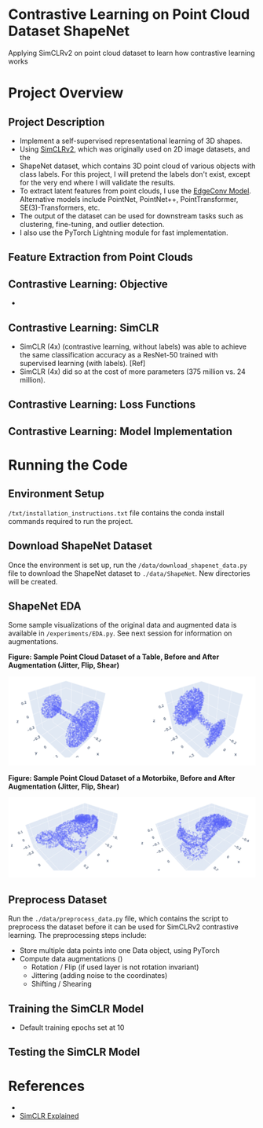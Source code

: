 # Contrastive Learning on Point Cloud Dataset ShapeNet
Applying SimCLRv2 on point cloud dataset to learn how contrastive learning works

# Project Overview
## Project Description
- Implement a self-supervised representational learning of 3D shapes.
- Using [SimCLRv2](https://arxiv.org/abs/2002.05709), which was originally used on 2D image datasets, and the
- ShapeNet dataset, which contains 3D point cloud of various objects with class labels. For this project, I will pretend the labels don't exist, except for the very end where I will validate the results.
- To extract latent features from point clouds, I use the [EdgeConv Model](https://arxiv.org/abs/1801.07829). Alternative models include PointNet, PointNet++, PointTransformer, SE(3)-Transformers, etc.
- The output of the dataset can be used for downstream tasks such as clustering, fine-tuning, and outlier detection.
- I also use the PyTorch Lightning module for fast implementation.

## Feature Extraction from Point Clouds

## Contrastive Learning: Objective
- 

## Contrastive Learning: SimCLR
- SimCLR (4x) (contrastive learning, without labels) was able to achieve the same classification accuracy as a ResNet-50 trained with supervised learning (with labels). [Ref]
- SimCLR (4x) did so at the cost of more parameters (375 million vs. 24 million).

## Contrastive Learning: Loss Functions

## Contrastive Learning: Model Implementation

# Running the Code
## Environment Setup
`/txt/installation_instructions.txt` file contains the conda install commands required to run the project.

## Download ShapeNet Dataset
Once the environment is set up, run the `/data/download_shapenet_data.py` file to download the ShapeNet dataset to `./data/ShapeNet`. New directories will be created.

## ShapeNet EDA
Some sample visualizations of the original data and augmented data is available in `/experiments/EDA.py`. See next session for information on augmentations.


**Figure: Sample Point Cloud Dataset of a Table, Before and After Augmentation (Jitter, Flip, Shear)**
<p align='center'>
    <img src='/README_imgs/Table.png' width='600' title='Point Cloud of Sample Table'>
</p>

**Figure: Sample Point Cloud Dataset of a Motorbike, Before and After Augmentation (Jitter, Flip, Shear)**
<p align='center'>
    <img src='/README_imgs/Motorbike.png' width='600' title='Point Cloud of Sample Motorbike'>
</p>

## Preprocess Dataset
Run the `./data/preprocess_data.py` file, which contains the script to preprocess the dataset before it can be used for SimCLRv2 contrastive learning. The preprocessing steps include:

- Store multiple data points into one Data object, using PyTorch
- Compute data augmentations ()
    - Rotation / Flip (if used layer is not rotation invariant)
    - Jittering (adding noise to the coordinates)
    - Shifting / Shearing

## Training the SimCLR Model
- Default training epochs set at 10

## Testing the SimCLR Model

# References
- [](https://youtu.be/gm_oW0bdzHs)
- [SimCLR Explained](https://youtu.be/APki8LmdJwY)
